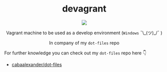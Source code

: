 <h1 align="center">devagrant</h1>

<div align="center">
  <img src="http://dogecoin.com/imgs/doge.png" />
</div>

<div align="center">
  <p>Vagrant machine to be used as a develop environment (<code>Windows</code> ¯\_(ツ)_/¯ )</p>
  <p>In company of my <code>dot-files</code> repo</p>
</div>

For further knowledge you can check out my `dot-files` repo here :point_down:

* [cabaalexander/dot-files](https://gitlab.com/cabaalexander/dot-files)
